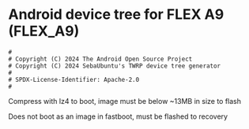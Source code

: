 # Android device tree for FLEX A9 (FLEX_A9)

```
#
# Copyright (C) 2024 The Android Open Source Project
# Copyright (C) 2024 SebaUbuntu's TWRP device tree generator
#
# SPDX-License-Identifier: Apache-2.0
#
```

Compress with lz4 to boot, image must be below ~13MB in size to flash

Does not boot as an image in fastboot, must be flashed to recovery
